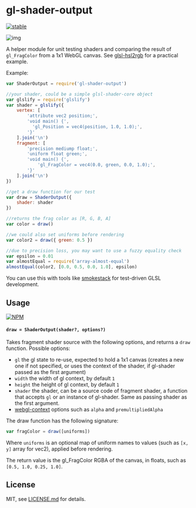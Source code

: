 # gl-shader-output

[![stable](http://badges.github.io/stability-badges/dist/stable.svg)](http://github.com/badges/stability-badges)

![img](http://i.imgur.com/bROGMVq.png)

A helper module for unit testing shaders and comparing the result of `gl_FragColor` from a 1x1 WebGL canvas. See [glsl-hsl2rgb](https://github.com/Jam3/glsl-hsl2rgb) for a practical example.

Example:

```js
var ShaderOutput = require('gl-shader-output')

//your shader, could be a simple glsl-shader-core object
var glslify = require('glslify')
var shader = glslify({
    vertex: [
        'attribute vec2 position;',
        'void main() {',
          'gl_Position = vec4(position, 1.0, 1.0);',
        '}'
    ].join('\n')
    fragment: [
        'precision mediump float;',
        'uniform float green;',
        'void main() {',
            'gl_FragColor = vec4(0.0, green, 0.0, 1.0);',
        '}'
    ].join('\n')
})

//get a draw function for our test
var draw = ShaderOutput({
    shader: shader
})

//returns the frag color as [R, G, B, A]
var color = draw()

//we could also set uniforms before rendering
var color2 = draw({ green: 0.5 })

//due to precision loss, you may want to use a fuzzy equality check
var epsilon = 0.01
var almostEqual = require('array-almost-equal')
almostEqual(color2, [0.0, 0.5, 0.0, 1.0], epsilon)
```

You can use this with tools like [smokestack](https://github.com/hughsk/smokestack) for test-driven GLSL development.

## Usage

[![NPM](https://nodei.co/npm/gl-shader-output.png)](https://www.npmjs.com/package/gl-shader-output)

#### `draw = ShaderOutput(shader?, options?)`

Takes fragment shader source with the following options, and returns a `draw` function. Possible options:

- `gl` the gl state to re-use, expected to hold a 1x1 canvas (creates a new one if not specified, or uses the context of the shader, if gl-shader passed as the first argument)
- `width` the width of gl context, by default `1`
- `height` the height of gl context, by default `1`
- `shader` the shader, can be a source code of fragment shader, a function that accepts `gl` or an instance of gl-shader. Same as passing shader as the first argument.
- [webgl-context](https://www.npmjs.com/package/webgl-context) options such as `alpha` and `premultipliedAlpha`

The draw function has the following signature:

```js
var fragColor = draw([uniforms])
```

Where `uniforms` is an optional map of uniform names to values (such as `[x, y]` array for vec2), applied before rendering.

The return value is the gl_FragColor RGBA of the canvas, in floats, such as `[0.5, 1.0, 0.25, 1.0]`.

## License

MIT, see [LICENSE.md](http://github.com/Jam3/gl-shader-output/blob/master/LICENSE.md) for details.

